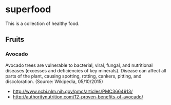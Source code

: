 # superfood

This is a collection of healthy food.

## Fruits  

### Avocado
Avocado trees are vulnerable to bacterial, viral, fungal, and nutritional diseases (excesses and deficiencies of key minerals). Disease can affect all parts of the plant, causing spotting, rotting, cankers, pitting, and discoloration. (Source: Wikipedia, 05/10/2015)

* http://www.ncbi.nlm.nih.gov/pmc/articles/PMC3664913/
* http://authoritynutrition.com/12-proven-benefits-of-avocado/
